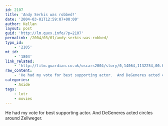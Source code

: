 ```yaml
---
id: 2107
title: 'Andy Serkis was robbed!'
date: '2004-03-01T12:59:07+00:00'
author: Kellan
layout: post
guid: 'http://lm.quxx.info/?p=2107'
permalink: /2004/03/01/andy-serkis-was-robbed/
typo_id:
    - '2105'
mt_id:
    - '1804'
link_related:
    - 'http://film.guardian.co.uk/oscars2004/story/0,14064,1132254,00.html'
raw_content:
    - 'He had my vote for best supporting actor.  And DeGeneres acted circles around Zellweger.'
categories:
    - Aside
tags:
    - lotr
    - movies
---
```


He had my vote for best supporting actor. And DeGeneres acted circles around Zellweger.